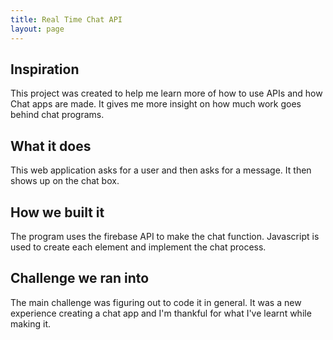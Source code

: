 ```yaml
---
title: Real Time Chat API
layout: page
---
```


## Inspiration

This project was created to help me learn more of how to use APIs and how Chat apps are made. It gives me more insight on how much work goes behind chat programs.

## What it does

This web application asks for a user and then asks for a message. It then shows up on the chat box.

## How we built it

The program uses the firebase API to make the chat function. Javascript is used to create each element and implement the chat process.

## Challenge we ran into

The main challenge was figuring out to code it in general. It was a new experience creating a chat app and I'm thankful for what I've learnt while making it.
